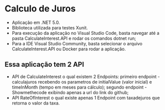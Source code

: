 # Calculo de Juros

- Aplicação em .NET 5.0.
- Biblioteca utilizada para testes Xunit.
- Para execução da aplicação no Visual Studio Code, basta navegar até a pasta CalculateInterest.API e rodar os comandos dotnet run;
- Para a IDE Visual Studio Community, basta selecionar o arquivo CalculateInterest.API ou Docker para rodar a aplicação.

## Essa aplicação tem 2 API
- API de CalculateInterest o qual existem 2 Endpoints: primeiro endpoint - calculajuros recebendo os parametros de initialValue (valor inicial) e timeInMonth (tempo em meses para cálculo); segundo endpoint - Showmethecode exibindo apenas a url do link do github;
- API RateOfInterest o qual existe apenas 1 Endpoint com taxadejuros que retorna o valor da taxa.
